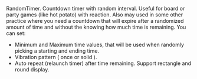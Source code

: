 RandomTimer. 
Countdown timer with random interval.
Useful for board or party games (like hot potato) with reaction. Also may used in some other practice where you need a countdown that will expire after a randomized amount of time and without the knowing how much time is remaining.
You can set:
- Minimum and Maximum time values, that will be used when randomly picking a starting and ending time.
- Vibration pattern ( once or solid ).
- Auto repeat (relaunch timer) after time remaining.
Support rectangle and round display.
